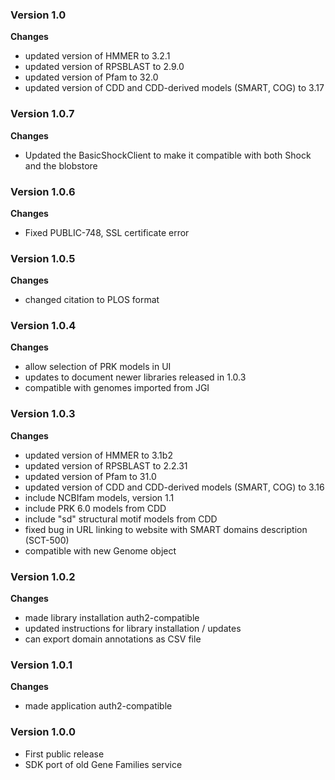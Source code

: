 ### Version 1.0
__Changes__
- updated version of HMMER to 3.2.1
- updated version of RPSBLAST to 2.9.0
- updated version of Pfam to 32.0
- updated version of CDD and CDD-derived models (SMART, COG) to 3.17

### Version 1.0.7
__Changes__
- Updated the BasicShockClient to make it compatible with both Shock and the
  blobstore

### Version 1.0.6
__Changes__
- Fixed PUBLIC-748, SSL certificate error

### Version 1.0.5
__Changes__
- changed citation to PLOS format

### Version 1.0.4
__Changes__
- allow selection of PRK models in UI
- updates to document newer libraries released in 1.0.3
- compatible with genomes imported from JGI

### Version 1.0.3
__Changes__
- updated version of HMMER to 3.1b2
- updated version of RPSBLAST to 2.2.31
- updated version of Pfam to 31.0
- updated version of CDD and CDD-derived models (SMART, COG) to 3.16
- include NCBIfam models, version 1.1
- include PRK 6.0 models from CDD
- include "sd" structural motif models from CDD
- fixed bug in URL linking to website with SMART domains description (SCT-500)
- compatible with new Genome object

### Version 1.0.2
__Changes__
- made library installation auth2-compatible
- updated instructions for library installation / updates
- can export domain annotations as CSV file

### Version 1.0.1
__Changes__
- made application auth2-compatible

### Version 1.0.0
- First public release
- SDK port of old Gene Families service
